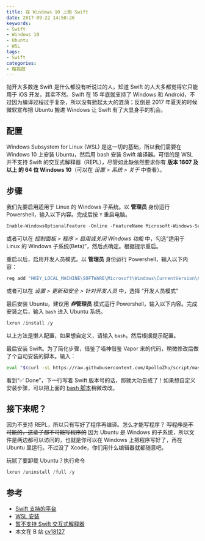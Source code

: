 ```yaml
---
title: 在 Windows 10 上跑 Swift
date: 2017-09-22 14:50:26
keywords:
- Swift
- Windows 10
- Ubuntu
- WSL
tags:
- Swift
categories:
- 瞎捣鼓
---
```


抛开大多数连 Swift 是什么都没有听说过的人，知道 Swift 的人大多都觉得它只能用于 iOS 开发，其实不然。Swift 在 15 年底就支持了 Windows 和 Android，不过因为编译过程过于复杂，所以没有掀起太大的涟漪；反倒是 2017 年夏天的时候微软宣布把 Ubuntu 搬进 Windows 让 Swift 有了大显身手的机会。

<!-- more -->

## 配置

Windows Subsystem for Linux (WSL) 是这一切的基础，所以我们需要在 Windows 10 上安装 Ubuntu，然后用 bash 安装 Swift 编译器。可惜的是 WSL 并不支持 Swift 的交互式解释器（REPL），尽管如此缺依然要求你有 **版本 1607 及以上 的 64 位 Windows 10**（可以在 *设置 > 系统 > 关于* 中查看）。

## 步骤

我们先要启用适用于 Linux 的 Windows 子系统。以 **管理员** 身份运行 Powershell，输入以下内容。完成后按 `Y` 重启电脑。

```powershell
Enable-WindowsOptionalFeature -Online -FeatureName Microsoft-Windows-Subsystem-Linux
```

或者可以在 *控制面板 > 程序 > 启用或关闭 Windows 功能* 中，勾选“适用于 Linux 的 Windows 子系统(Beta)”，然后点确定。根据提示重启。

重启以后，启用开发人员模式。以 **管理员** 身份运行 Powershell，输入以下内容：

```powershell
reg add "HKEY_LOCAL_MACHINE\SOFTWARE\Microsoft\Windows\CurrentVersion\AppModelUnlock" /t REG_DWORD /f /v "AllowDevelopmentWithoutDevLicense" /d "1"
```

或者可以在 *设置 > 更新和安全 > 针对开发人员* 中，选择 “开发人员模式”

最后安装 Ubuntu，建议用 ***非*管理员** 模式运行 Powershell，输入以下内容。完成安装之后，输入 `bash` 进入 Ubuntu 系统。

```powershell
lxrun /install /y
```

以上方法是懒人配置，如果想自定义，请输入 `bash`，然后根据提示配置。

最后安装 Swift。为了简化步骤，借鉴了喵神借鉴 Vapor 来的代码，稍微修改后做了个自动安装的脚本。输入：

```bash
eval "$(curl -sL https://raw.githubusercontent.com/ApolloZhu/script/master/swift/install/4)"
```

看到“✅ Done”，下一行写着 Swift 版本号的话，那就大功告成了！如果想自定义安装步骤，可以把上面的 [bash 脚本](https://github.com/ApolloZhu/script/blob/master/swift/install/4)稍微改改。

## 接下来呢？

因为不支持 REPL，所以只有写好了程序再编译。怎么才能写程序？ <del>写程序是不可能的，这辈子都不可能写程序的</del> 因为 Ubuntu 是 Windows 的子系统，所以文件是两边都可以访问的，也就是你可以在 Windows 上把程序写好了，再在 Ubuntu 里运行。不过没了 Xcode，你们用什么编辑器就都随意吧。

玩腻了要卸载 Ubuntu？执行命令

```powershell
lxrun /uninstall /full /y
```

## 参考

- [Swift 支持的平台](https://github.com/apple/swift/blob/master/lib/Basic/LangOptions.cpp)
- [WSL 安装](https://msdn.microsoft.com/en-gb/commandline/wsl/install_guide)
- [暂不支持 Swift 交互式解释器](https://github.com/Microsoft/BashOnWindows/issues/688)
- 本文在 B 站 [cv18127](https://www.bilibili.com/read/mobile/18127)
